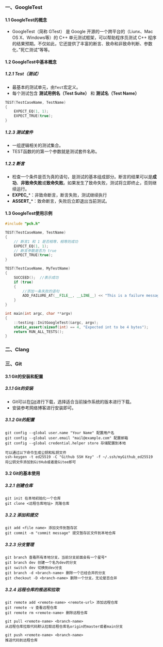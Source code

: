 ### 一、GoogleTest

#### 1.1 GoogleTest的概念

- GoogleTest（简称 GTest） 是 Google 开源的一个跨平台的（Liunx、Mac OS X、Windows等）的 C++ 单元测试框架，可以帮助程序员测试 C++ 程序的结果预期。不仅如此，它还提供了丰富的断言、致命和非致命判断、参数化、”死亡测试”等等。

#### 1.2 GoogleTest中基本概念

##### 1.2.1 Test（测试）

- 最基本的测试单元，由`Test`宏定义。
- 每个测试包含 **测试用例名（Test Suite）** 和 **测试名（Test Name）**

```c++
TEST(TestCaseName, TestName) 
{
	EXPECT_EQ(1, 1);
	EXPECT_TRUE(true);
}
```

##### 1.2.3 测试套件

- 一组逻辑相关的测试集合。
- TEST函数的的第一个参数就是测试套件名称。

##### 1.2.2 断言

- 检查一个条件是否为真的语句，是测试的基本组成部分。断言的结果可以是**成功**、**非致命失败**或**致命失败**。如果发生了致命失败，测试将立即终止，否则继续运行。
- **EXPEC_***：非致命断言，断言失败，测试继续执行
- **ASSERT_***：致命断言，失败后立即退出当前测试。

#### 1.3 GoogleTest使用示例

```c++
#include "pch.h"

TEST(TestCaseName, TestName) 
{
    // 断言1 和 1 是否相等，相等则成功
	EXPECT_EQ(1, 1);
    // 断言参数是否为 true
	EXPECT_TRUE(true);
}

TEST(TestCaseName, MyTestName)
{
	SUCCEED();	//表示成功
	if (true)
	{
        //添加一条失败的语句
		ADD_FAILURE_AT(__FILE__, __LINE__) << "This is a failure message";
	}
}

int main(int argc, char **argv) 
{
	::testing::InitGoogleTest(&argc, argv);
	static_assert(sizeof(int) == 4, "Expected int to be 4 bytes");
	return RUN_ALL_TESTS();
}
```

### 二、Clang

### 三、Git

#### 3.1 Git的安装和配置

##### 3.1.1 Git的安装

- Git可以在[Git](https://git-scm.com/)进行下载，选择适合当前操作系统的版本进行下载。
- 安装参考网络博客进行安装即可。

##### 3.1.2 Git的配置

```shell
git config --global user.name "Your Name" 配置用户名
git config --global user.email "mail@example.com" 配置邮箱
git config --global credential.helper store 存储配置到本地

可以通过以下命令生成公钥和私钥文件
ssh-keygen -t ed25519 -C "Github SSH Key" -f ~/.ssh/myGithub_ed25519
将公钥文件添加到GitHub或者是Gitee即可
```

#### 3.2 Git的基本使用

##### 3.2.1 创建仓库

```shell
git init 在本地初始化一个仓库
git clone <远程仓库地址> 克隆仓库
```

##### 3.2.2 添加和提交

```shell
git add <file name> 添加文件到暂存区
git commit -m "commit message" 提交暂存区文件到本地仓库
```

##### 3.2.3 分支管理

```shell
git branch 查看所有本地分⽀，当前分⽀前⾯会有⼀个星号*
git branch dev 创建一个名为dev的分支
git switch dev 切换到dev分支
git branch -d <branch-name> 删除⼀个已经合并的分支
git checkout -D <branch-name> 删除一个分支，无论是否合并
```

##### 3.2.4 远程仓库的推送和拉取

```shell
git remote add <remote-name> <remote-url> 添加远程仓库
git remote -v 查看远程仓库
git remote rm <remote-name> 删除远程仓库

git pull <remote-name> <branch-name>
从远程仓库拉取代码默认拉取远程仓库名origin的master或者main分⽀

git push <remote-name> <branch-name>
推送代码到远程仓库
```